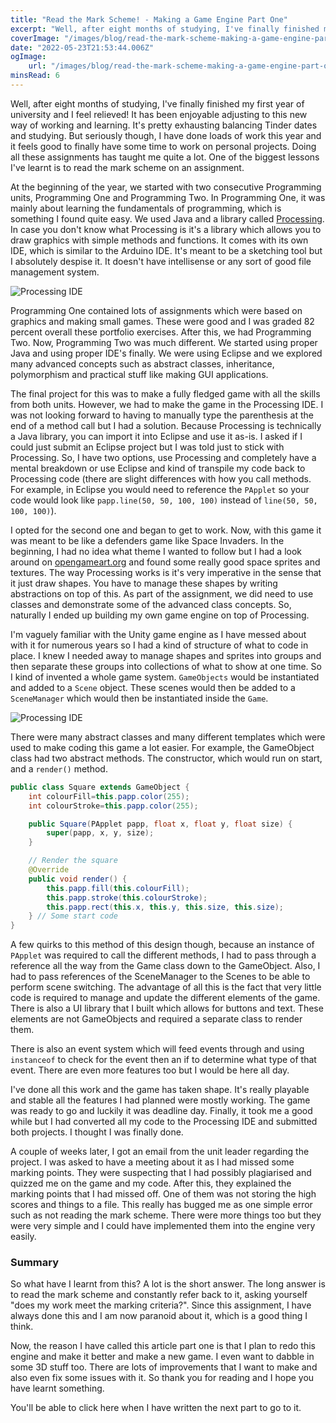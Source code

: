 ```yaml
---
title: "Read the Mark Scheme! - Making a Game Engine Part One"
excerpt: "Well, after eight months of studying, I've finally finished my first year of university and I feel relieved! It has been enjoyable adjusting to this new way of working and learning. It's pretty exhausting balancing Tinder dates and studying"
coverImage: "/images/blog/read-the-mark-scheme-making-a-game-engine-part-one-cover.png"
date: "2022-05-23T21:53:44.006Z"
ogImage:
    url: "/images/blog/read-the-mark-scheme-making-a-game-engine-part-one-cover.png"
minsRead: 6
---
```


Well, after eight months of studying, I've finally finished my first year of university and I feel relieved! It has been enjoyable adjusting to this new way of working and learning. It's pretty exhausting balancing Tinder dates and studying. But seriously though, I have done loads of work this year and it feels good to finally have some time to work on personal projects. Doing all these assignments has taught me quite a lot. One of the biggest lessons I've learnt is to read the mark scheme on an assignment.

At the beginning of the year, we started with two consecutive Programming units, Programming One and Programming Two. In Programming One, it was mainly about learning the fundamentals of programming, which is something I found quite easy. We used Java and a library called [Processing](https://processing.org). In case you don't know what Processing is it's a library which allows you to draw graphics with simple methods and functions. It comes with its own IDE, which is similar to the Arduino IDE. It's meant to be a sketching tool but I absolutely despise it. It doesn't have intellisense or any sort of good file management system.

![Processing IDE](/images/blog/read-the-mark-scheme-making-a-game-engine-part-one1.png)

Programming One contained lots of assignments which were based on graphics and making small games. These were good and I was graded 82 percent overall these portfolio exercises. After this, we had Programming Two. Now, Programming Two was much different. We started using proper Java and using proper IDE's finally. We were using Eclipse and we explored many advanced concepts such as abstract classes, inheritance, polymorphism and practical stuff like making GUI applications.

The final project for this was to make a fully fledged game with all the skills from both units. However, we had to make the game in the Processing IDE. I was not looking forward to having to manually type the parenthesis at the end of a method call but I had a solution. Because Processing is technically a Java library, you can import it into Eclipse and use it as-is. I asked if I could just submit an Eclipse project but I was told just to stick with Processing. So, I have two options, use Processing and completely have a mental breakdown or use Eclipse and kind of transpile my code back to Processing code (there are slight differences with how you call methods. For example, in Eclipse you would need to reference the `PApplet` so your code would look like `papp.line(50, 50, 100, 100)` instead of `line(50, 50, 100, 100)`).

I opted for the second one and began to get to work. Now, with this game it was meant to be like a defenders game like Space Invaders. In the beginning, I had no idea what theme I wanted to follow but I had a look around on [opengameart.org](https://opengameart.org) and found some really good space sprites and textures. The way Processing works is it's very imperative in the sense that it just draw shapes. You have to manage these shapes by writing abstractions on top of this. As part of the assignment, we did need to use classes and demonstrate some of the advanced class concepts. So, naturally I ended up building my own game engine on top of Processing.

I'm vaguely familiar with the Unity game engine as I have messed about with it for numerous years so I had a kind of structure of what to code in place. I knew I needed away to manage shapes and sprites into groups and then separate these groups into collections of what to show at one time. So I kind of invented a whole game system. `GameObjects` would be instantiated and added to a `Scene` object. These scenes would then be added to a `SceneManager` which would then be instantiated inside the `Game`.

![Processing IDE](/images/blog/read-the-mark-scheme-making-a-game-engine-part-one2.png)

There were many abstract classes and many different templates which were used to make coding this game a lot easier. For example, the GameObject class had two abstract methods. The constructor, which would run on start, and a `render()` method.

```java
public class Square extends GameObject {
	int colourFill=this.papp.color(255);
    int colourStroke=this.papp.color(255);

	public Square(PApplet papp, float x, float y, float size) {
		super(papp, x, y, size);
	}

	// Render the square
	@Override
	public void render() {
		this.papp.fill(this.colourFill);
		this.papp.stroke(this.colourStroke);
		this.papp.rect(this.x, this.y, this.size, this.size);
	} // Some start code
}
```

A few quirks to this method of this design though, because an instance of `PApplet` was required to call the different methods, I had to pass through a reference all the way from the Game class down to the GameObject. Also, I had to pass references of the SceneManager to the Scenes to be able to perform scene switching. The advantage of all this is the fact that very little code is required to manage and update the different elements of the game. There is also a UI library that I built which allows for buttons and text. These elements are not GameObjects and required a separate class to render them.

There is also an event system which will feed events through and using `instanceof` to check for the event then an if to determine what type of that event. There are even more features too but I would be here all day.

I've done all this work and the game has taken shape. It's really playable and stable all the features I had planned were mostly working. The game was ready to go and luckily it was deadline day. Finally, it took me a good while but I had converted all my code to the Processing IDE and submitted both projects. I thought I was finally done.

A couple of weeks later, I got an email from the unit leader regarding the project. I was asked to have a meeting about it as I had missed some marking points. They were suspecting that I had possibly plagiarised and quizzed me on the game and my code. After this, they explained the marking points that I had missed off. One of them was not storing the high scores and things to a file. This really has bugged me as one simple error such as not reading the mark scheme. There were more things too but they were very simple and I could have implemented them into the engine very easily.

### Summary

So what have I learnt from this? A lot is the short answer. The long answer is to read the mark scheme and constantly refer back to it, asking yourself "does my work meet the marking criteria?". Since this assignment, I have always done this and I am now paranoid about it, which is a good thing I think.

Now, the reason I have called this article part one is that I plan to redo this engine and make it better and make a new game. I even want to dabble in some 3D stuff too. There are lots of improvements that I want to make and also even fix some issues with it. So thank you for reading and I hope you have learnt something.

You'll be able to click here when I have written the next part to go to it.
